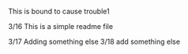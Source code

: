 This is bound to cause trouble1

3/16 This is a simple readme file

3/17 Adding something else
3/18 add something else
